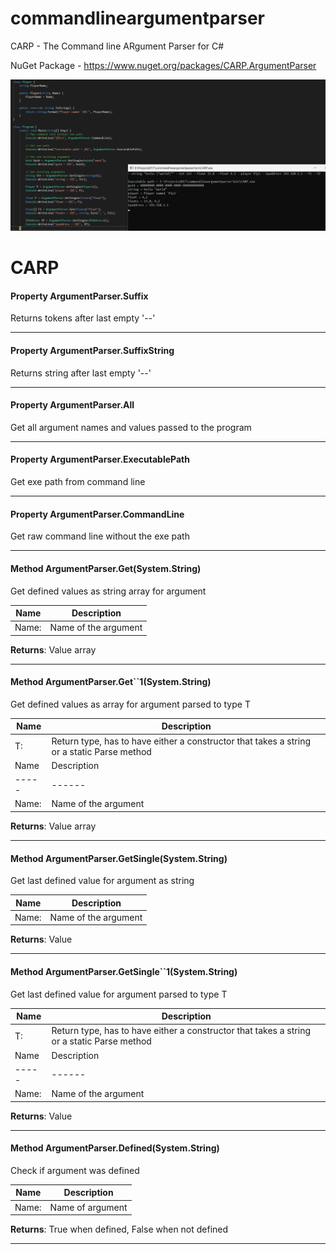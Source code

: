 # commandlineargumentparser
CARP - The Command line ARgument Parser for C#

NuGet Package - https://www.nuget.org/packages/CARP.ArgumentParser

![Image](/images/example.png)

# CARP #

#### Property ArgumentParser.Suffix

 Returns tokens after last empty '--' 



---
#### Property ArgumentParser.SuffixString

 Returns string after last empty '--' 



---
#### Property ArgumentParser.All

 Get all argument names and values passed to the program 



---
#### Property ArgumentParser.ExecutablePath

 Get exe path from command line 



---
#### Property ArgumentParser.CommandLine

 Get raw command line without the exe path 



---
#### Method ArgumentParser.Get(System.String)

 Get defined values as string array for argument 

|Name | Description |
|-----|------|
|Name: |Name of the argument|
**Returns**: Value array



---
#### Method ArgumentParser.Get``1(System.String)

 Get defined values as array for argument parsed to type T 

|Name | Description |
|-----|------|
|T: |Return type, has to have either a constructor that takes a string or a static Parse method|
|Name | Description |
|-----|------|
|Name: |Name of the argument|
**Returns**: Value array



---
#### Method ArgumentParser.GetSingle(System.String)

 Get last defined value for argument as string 

|Name | Description |
|-----|------|
|Name: |Name of the argument|
**Returns**: Value



---
#### Method ArgumentParser.GetSingle``1(System.String)

 Get last defined value for argument parsed to type T 

|Name | Description |
|-----|------|
|T: |Return type, has to have either a constructor that takes a string or a static Parse method|
|Name | Description |
|-----|------|
|Name: |Name of the argument|
**Returns**: Value



---
#### Method ArgumentParser.Defined(System.String)

 Check if argument was defined 

|Name | Description |
|-----|------|
|Name: |Name of argument|
**Returns**: True when defined, False when not defined



---



